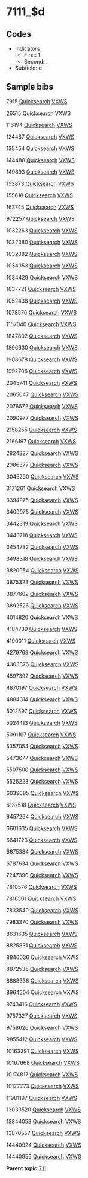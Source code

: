# 7111\_$d

## Codes

-   Indicators
    -   First: 1
    -   Second: \_
-   Subfield: d

## Sample bibs

7915 [Quicksearch](https://search.library.yale.edu/catalog/7915) [VXWS](http://prodorbis.library.yale.edu:7014/vxws/GetHoldingsService?bibId=7915)

26515 [Quicksearch](https://search.library.yale.edu/catalog/26515) [VXWS](http://prodorbis.library.yale.edu:7014/vxws/GetHoldingsService?bibId=26515)

116194 [Quicksearch](https://search.library.yale.edu/catalog/116194) [VXWS](http://prodorbis.library.yale.edu:7014/vxws/GetHoldingsService?bibId=116194)

124487 [Quicksearch](https://search.library.yale.edu/catalog/124487) [VXWS](http://prodorbis.library.yale.edu:7014/vxws/GetHoldingsService?bibId=124487)

135454 [Quicksearch](https://search.library.yale.edu/catalog/135454) [VXWS](http://prodorbis.library.yale.edu:7014/vxws/GetHoldingsService?bibId=135454)

144488 [Quicksearch](https://search.library.yale.edu/catalog/144488) [VXWS](http://prodorbis.library.yale.edu:7014/vxws/GetHoldingsService?bibId=144488)

149893 [Quicksearch](https://search.library.yale.edu/catalog/149893) [VXWS](http://prodorbis.library.yale.edu:7014/vxws/GetHoldingsService?bibId=149893)

153873 [Quicksearch](https://search.library.yale.edu/catalog/153873) [VXWS](http://prodorbis.library.yale.edu:7014/vxws/GetHoldingsService?bibId=153873)

155618 [Quicksearch](https://search.library.yale.edu/catalog/155618) [VXWS](http://prodorbis.library.yale.edu:7014/vxws/GetHoldingsService?bibId=155618)

163745 [Quicksearch](https://search.library.yale.edu/catalog/163745) [VXWS](http://prodorbis.library.yale.edu:7014/vxws/GetHoldingsService?bibId=163745)

972257 [Quicksearch](https://search.library.yale.edu/catalog/972257) [VXWS](http://prodorbis.library.yale.edu:7014/vxws/GetHoldingsService?bibId=972257)

1032263 [Quicksearch](https://search.library.yale.edu/catalog/1032263) [VXWS](http://prodorbis.library.yale.edu:7014/vxws/GetHoldingsService?bibId=1032263)

1032380 [Quicksearch](https://search.library.yale.edu/catalog/1032380) [VXWS](http://prodorbis.library.yale.edu:7014/vxws/GetHoldingsService?bibId=1032380)

1032382 [Quicksearch](https://search.library.yale.edu/catalog/1032382) [VXWS](http://prodorbis.library.yale.edu:7014/vxws/GetHoldingsService?bibId=1032382)

1034353 [Quicksearch](https://search.library.yale.edu/catalog/1034353) [VXWS](http://prodorbis.library.yale.edu:7014/vxws/GetHoldingsService?bibId=1034353)

1034429 [Quicksearch](https://search.library.yale.edu/catalog/1034429) [VXWS](http://prodorbis.library.yale.edu:7014/vxws/GetHoldingsService?bibId=1034429)

1037721 [Quicksearch](https://search.library.yale.edu/catalog/1037721) [VXWS](http://prodorbis.library.yale.edu:7014/vxws/GetHoldingsService?bibId=1037721)

1052438 [Quicksearch](https://search.library.yale.edu/catalog/1052438) [VXWS](http://prodorbis.library.yale.edu:7014/vxws/GetHoldingsService?bibId=1052438)

1078570 [Quicksearch](https://search.library.yale.edu/catalog/1078570) [VXWS](http://prodorbis.library.yale.edu:7014/vxws/GetHoldingsService?bibId=1078570)

1157040 [Quicksearch](https://search.library.yale.edu/catalog/1157040) [VXWS](http://prodorbis.library.yale.edu:7014/vxws/GetHoldingsService?bibId=1157040)

1847802 [Quicksearch](https://search.library.yale.edu/catalog/1847802) [VXWS](http://prodorbis.library.yale.edu:7014/vxws/GetHoldingsService?bibId=1847802)

1896630 [Quicksearch](https://search.library.yale.edu/catalog/1896630) [VXWS](http://prodorbis.library.yale.edu:7014/vxws/GetHoldingsService?bibId=1896630)

1908678 [Quicksearch](https://search.library.yale.edu/catalog/1908678) [VXWS](http://prodorbis.library.yale.edu:7014/vxws/GetHoldingsService?bibId=1908678)

1992706 [Quicksearch](https://search.library.yale.edu/catalog/1992706) [VXWS](http://prodorbis.library.yale.edu:7014/vxws/GetHoldingsService?bibId=1992706)

2045741 [Quicksearch](https://search.library.yale.edu/catalog/2045741) [VXWS](http://prodorbis.library.yale.edu:7014/vxws/GetHoldingsService?bibId=2045741)

2065047 [Quicksearch](https://search.library.yale.edu/catalog/2065047) [VXWS](http://prodorbis.library.yale.edu:7014/vxws/GetHoldingsService?bibId=2065047)

2076572 [Quicksearch](https://search.library.yale.edu/catalog/2076572) [VXWS](http://prodorbis.library.yale.edu:7014/vxws/GetHoldingsService?bibId=2076572)

2090977 [Quicksearch](https://search.library.yale.edu/catalog/2090977) [VXWS](http://prodorbis.library.yale.edu:7014/vxws/GetHoldingsService?bibId=2090977)

2158255 [Quicksearch](https://search.library.yale.edu/catalog/2158255) [VXWS](http://prodorbis.library.yale.edu:7014/vxws/GetHoldingsService?bibId=2158255)

2166197 [Quicksearch](https://search.library.yale.edu/catalog/2166197) [VXWS](http://prodorbis.library.yale.edu:7014/vxws/GetHoldingsService?bibId=2166197)

2824227 [Quicksearch](https://search.library.yale.edu/catalog/2824227) [VXWS](http://prodorbis.library.yale.edu:7014/vxws/GetHoldingsService?bibId=2824227)

2986377 [Quicksearch](https://search.library.yale.edu/catalog/2986377) [VXWS](http://prodorbis.library.yale.edu:7014/vxws/GetHoldingsService?bibId=2986377)

3045290 [Quicksearch](https://search.library.yale.edu/catalog/3045290) [VXWS](http://prodorbis.library.yale.edu:7014/vxws/GetHoldingsService?bibId=3045290)

3171261 [Quicksearch](https://search.library.yale.edu/catalog/3171261) [VXWS](http://prodorbis.library.yale.edu:7014/vxws/GetHoldingsService?bibId=3171261)

3394975 [Quicksearch](https://search.library.yale.edu/catalog/3394975) [VXWS](http://prodorbis.library.yale.edu:7014/vxws/GetHoldingsService?bibId=3394975)

3409975 [Quicksearch](https://search.library.yale.edu/catalog/3409975) [VXWS](http://prodorbis.library.yale.edu:7014/vxws/GetHoldingsService?bibId=3409975)

3442319 [Quicksearch](https://search.library.yale.edu/catalog/3442319) [VXWS](http://prodorbis.library.yale.edu:7014/vxws/GetHoldingsService?bibId=3442319)

3443718 [Quicksearch](https://search.library.yale.edu/catalog/3443718) [VXWS](http://prodorbis.library.yale.edu:7014/vxws/GetHoldingsService?bibId=3443718)

3454732 [Quicksearch](https://search.library.yale.edu/catalog/3454732) [VXWS](http://prodorbis.library.yale.edu:7014/vxws/GetHoldingsService?bibId=3454732)

3498318 [Quicksearch](https://search.library.yale.edu/catalog/3498318) [VXWS](http://prodorbis.library.yale.edu:7014/vxws/GetHoldingsService?bibId=3498318)

3820954 [Quicksearch](https://search.library.yale.edu/catalog/3820954) [VXWS](http://prodorbis.library.yale.edu:7014/vxws/GetHoldingsService?bibId=3820954)

3875323 [Quicksearch](https://search.library.yale.edu/catalog/3875323) [VXWS](http://prodorbis.library.yale.edu:7014/vxws/GetHoldingsService?bibId=3875323)

3877602 [Quicksearch](https://search.library.yale.edu/catalog/3877602) [VXWS](http://prodorbis.library.yale.edu:7014/vxws/GetHoldingsService?bibId=3877602)

3892526 [Quicksearch](https://search.library.yale.edu/catalog/3892526) [VXWS](http://prodorbis.library.yale.edu:7014/vxws/GetHoldingsService?bibId=3892526)

4014820 [Quicksearch](https://search.library.yale.edu/catalog/4014820) [VXWS](http://prodorbis.library.yale.edu:7014/vxws/GetHoldingsService?bibId=4014820)

4184739 [Quicksearch](https://search.library.yale.edu/catalog/4184739) [VXWS](http://prodorbis.library.yale.edu:7014/vxws/GetHoldingsService?bibId=4184739)

4190011 [Quicksearch](https://search.library.yale.edu/catalog/4190011) [VXWS](http://prodorbis.library.yale.edu:7014/vxws/GetHoldingsService?bibId=4190011)

4279769 [Quicksearch](https://search.library.yale.edu/catalog/4279769) [VXWS](http://prodorbis.library.yale.edu:7014/vxws/GetHoldingsService?bibId=4279769)

4303376 [Quicksearch](https://search.library.yale.edu/catalog/4303376) [VXWS](http://prodorbis.library.yale.edu:7014/vxws/GetHoldingsService?bibId=4303376)

4597392 [Quicksearch](https://search.library.yale.edu/catalog/4597392) [VXWS](http://prodorbis.library.yale.edu:7014/vxws/GetHoldingsService?bibId=4597392)

4870197 [Quicksearch](https://search.library.yale.edu/catalog/4870197) [VXWS](http://prodorbis.library.yale.edu:7014/vxws/GetHoldingsService?bibId=4870197)

4884314 [Quicksearch](https://search.library.yale.edu/catalog/4884314) [VXWS](http://prodorbis.library.yale.edu:7014/vxws/GetHoldingsService?bibId=4884314)

5012597 [Quicksearch](https://search.library.yale.edu/catalog/5012597) [VXWS](http://prodorbis.library.yale.edu:7014/vxws/GetHoldingsService?bibId=5012597)

5024413 [Quicksearch](https://search.library.yale.edu/catalog/5024413) [VXWS](http://prodorbis.library.yale.edu:7014/vxws/GetHoldingsService?bibId=5024413)

5091107 [Quicksearch](https://search.library.yale.edu/catalog/5091107) [VXWS](http://prodorbis.library.yale.edu:7014/vxws/GetHoldingsService?bibId=5091107)

5357054 [Quicksearch](https://search.library.yale.edu/catalog/5357054) [VXWS](http://prodorbis.library.yale.edu:7014/vxws/GetHoldingsService?bibId=5357054)

5473677 [Quicksearch](https://search.library.yale.edu/catalog/5473677) [VXWS](http://prodorbis.library.yale.edu:7014/vxws/GetHoldingsService?bibId=5473677)

5507500 [Quicksearch](https://search.library.yale.edu/catalog/5507500) [VXWS](http://prodorbis.library.yale.edu:7014/vxws/GetHoldingsService?bibId=5507500)

5525223 [Quicksearch](https://search.library.yale.edu/catalog/5525223) [VXWS](http://prodorbis.library.yale.edu:7014/vxws/GetHoldingsService?bibId=5525223)

6039085 [Quicksearch](https://search.library.yale.edu/catalog/6039085) [VXWS](http://prodorbis.library.yale.edu:7014/vxws/GetHoldingsService?bibId=6039085)

6137518 [Quicksearch](https://search.library.yale.edu/catalog/6137518) [VXWS](http://prodorbis.library.yale.edu:7014/vxws/GetHoldingsService?bibId=6137518)

6457294 [Quicksearch](https://search.library.yale.edu/catalog/6457294) [VXWS](http://prodorbis.library.yale.edu:7014/vxws/GetHoldingsService?bibId=6457294)

6601635 [Quicksearch](https://search.library.yale.edu/catalog/6601635) [VXWS](http://prodorbis.library.yale.edu:7014/vxws/GetHoldingsService?bibId=6601635)

6641723 [Quicksearch](https://search.library.yale.edu/catalog/6641723) [VXWS](http://prodorbis.library.yale.edu:7014/vxws/GetHoldingsService?bibId=6641723)

6675384 [Quicksearch](https://search.library.yale.edu/catalog/6675384) [VXWS](http://prodorbis.library.yale.edu:7014/vxws/GetHoldingsService?bibId=6675384)

6787634 [Quicksearch](https://search.library.yale.edu/catalog/6787634) [VXWS](http://prodorbis.library.yale.edu:7014/vxws/GetHoldingsService?bibId=6787634)

7247390 [Quicksearch](https://search.library.yale.edu/catalog/7247390) [VXWS](http://prodorbis.library.yale.edu:7014/vxws/GetHoldingsService?bibId=7247390)

7810576 [Quicksearch](https://search.library.yale.edu/catalog/7810576) [VXWS](http://prodorbis.library.yale.edu:7014/vxws/GetHoldingsService?bibId=7810576)

7816501 [Quicksearch](https://search.library.yale.edu/catalog/7816501) [VXWS](http://prodorbis.library.yale.edu:7014/vxws/GetHoldingsService?bibId=7816501)

7833540 [Quicksearch](https://search.library.yale.edu/catalog/7833540) [VXWS](http://prodorbis.library.yale.edu:7014/vxws/GetHoldingsService?bibId=7833540)

7983370 [Quicksearch](https://search.library.yale.edu/catalog/7983370) [VXWS](http://prodorbis.library.yale.edu:7014/vxws/GetHoldingsService?bibId=7983370)

8631635 [Quicksearch](https://search.library.yale.edu/catalog/8631635) [VXWS](http://prodorbis.library.yale.edu:7014/vxws/GetHoldingsService?bibId=8631635)

8825831 [Quicksearch](https://search.library.yale.edu/catalog/8825831) [VXWS](http://prodorbis.library.yale.edu:7014/vxws/GetHoldingsService?bibId=8825831)

8846036 [Quicksearch](https://search.library.yale.edu/catalog/8846036) [VXWS](http://prodorbis.library.yale.edu:7014/vxws/GetHoldingsService?bibId=8846036)

8872536 [Quicksearch](https://search.library.yale.edu/catalog/8872536) [VXWS](http://prodorbis.library.yale.edu:7014/vxws/GetHoldingsService?bibId=8872536)

8888338 [Quicksearch](https://search.library.yale.edu/catalog/8888338) [VXWS](http://prodorbis.library.yale.edu:7014/vxws/GetHoldingsService?bibId=8888338)

8964504 [Quicksearch](https://search.library.yale.edu/catalog/8964504) [VXWS](http://prodorbis.library.yale.edu:7014/vxws/GetHoldingsService?bibId=8964504)

9743416 [Quicksearch](https://search.library.yale.edu/catalog/9743416) [VXWS](http://prodorbis.library.yale.edu:7014/vxws/GetHoldingsService?bibId=9743416)

9757327 [Quicksearch](https://search.library.yale.edu/catalog/9757327) [VXWS](http://prodorbis.library.yale.edu:7014/vxws/GetHoldingsService?bibId=9757327)

9758626 [Quicksearch](https://search.library.yale.edu/catalog/9758626) [VXWS](http://prodorbis.library.yale.edu:7014/vxws/GetHoldingsService?bibId=9758626)

9855412 [Quicksearch](https://search.library.yale.edu/catalog/9855412) [VXWS](http://prodorbis.library.yale.edu:7014/vxws/GetHoldingsService?bibId=9855412)

10163291 [Quicksearch](https://search.library.yale.edu/catalog/10163291) [VXWS](http://prodorbis.library.yale.edu:7014/vxws/GetHoldingsService?bibId=10163291)

10167668 [Quicksearch](https://search.library.yale.edu/catalog/10167668) [VXWS](http://prodorbis.library.yale.edu:7014/vxws/GetHoldingsService?bibId=10167668)

10174817 [Quicksearch](https://search.library.yale.edu/catalog/10174817) [VXWS](http://prodorbis.library.yale.edu:7014/vxws/GetHoldingsService?bibId=10174817)

10177773 [Quicksearch](https://search.library.yale.edu/catalog/10177773) [VXWS](http://prodorbis.library.yale.edu:7014/vxws/GetHoldingsService?bibId=10177773)

11981197 [Quicksearch](https://search.library.yale.edu/catalog/11981197) [VXWS](http://prodorbis.library.yale.edu:7014/vxws/GetHoldingsService?bibId=11981197)

13033520 [Quicksearch](https://search.library.yale.edu/catalog/13033520) [VXWS](http://prodorbis.library.yale.edu:7014/vxws/GetHoldingsService?bibId=13033520)

13844053 [Quicksearch](https://search.library.yale.edu/catalog/13844053) [VXWS](http://prodorbis.library.yale.edu:7014/vxws/GetHoldingsService?bibId=13844053)

13870557 [Quicksearch](https://search.library.yale.edu/catalog/13870557) [VXWS](http://prodorbis.library.yale.edu:7014/vxws/GetHoldingsService?bibId=13870557)

14440924 [Quicksearch](https://search.library.yale.edu/catalog/14440924) [VXWS](http://prodorbis.library.yale.edu:7014/vxws/GetHoldingsService?bibId=14440924)

14440956 [Quicksearch](https://search.library.yale.edu/catalog/14440956) [VXWS](http://prodorbis.library.yale.edu:7014/vxws/GetHoldingsService?bibId=14440956)

**Parent topic:**[711](../../tags/711/711.md)

